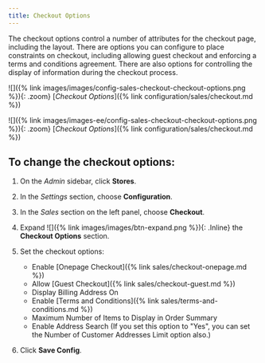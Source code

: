 ```yaml
---
title: Checkout Options
---
```


The checkout options control a number of attributes for the checkout page, including the layout. There are options you can configure to place constraints on checkout, including allowing guest checkout and enforcing a terms and conditions agreement. There are also options for controlling the display of information during the checkout process.

<!--{% if "Default.CE Only" contains site.edition %}-->
![]({% link images/images/config-sales-checkout-checkout-options.png %}){: .zoom}
[*Checkout Options*]({% link configuration/sales/checkout.md %})
<!--{% endif %}-->
<!--{% if "Default.EE-B2B" contains site.edition %}-->
![]({% link images/images-ee/config-sales-checkout-checkout-options.png %}){: .zoom}
[*Checkout Options*]({% link configuration/sales/checkout.md %})
<!--{% endif %}-->

## To change the checkout options:

1. On the _Admin_ sidebar, click **Stores**.

1. In the _Settings_ section, choose **Configuration**.

1. In the _Sales_ section on the left panel, choose **Checkout**.

1. Expand ![]({% link images/images/btn-expand.png %}){: .Inline} the **Checkout Options** section.

1. Set the checkout options:

   - Enable [Onepage Checkout]({% link sales/checkout-onepage.md %})
   - Allow [Guest Checkout]({% link sales/checkout-guest.md %})
   - Display Billing Address On
   - Enable [Terms and Conditions]({% link sales/terms-and-conditions.md %})
   - Maximum Number of Items to Display in Order Summary
    <!--{% if "Default.EE-B2B" contains site.edition %}-->
   - Enable Address Search (If you set this option to "Yes", you can set the Number of Customer Addresses Limit option also.)
    <!--{% endif %}-->

1. Click **Save Config**.
